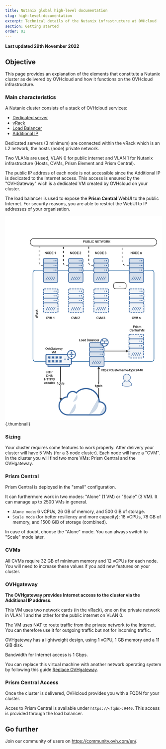 ```yaml
---
title: Nutanix global high-level documentation
slug: high-level-documentation
excerpt: Technical details of the Nutanix infrastructure at OVHcloud
section: Getting started
order: 01
---
```


**Last updated 29th November 2022**

## Objective

This page provides an explanation of the elements that constitute a Nutanix cluster as delivered by OVHcloud and how it functions on the OVHcloud infrastructure.

### Main characteristics

A Nutanix cluster consists of a stack of OVHcloud services:

- [Dedicated server](https://www.ovhcloud.com/en-gb/bare-metal/)
- [vRack](https://www.ovh.co.uk/solutions/vrack/)
- [Load Balancer](https://www.ovh.co.uk/solutions/load-balancer/)
- [Additional IP](https://www.ovhcloud.com/en-gb/bare-metal/ip/)

Dedicated servers (3 minimum) are connected within the vRack which is an L2 network, the hosts (node) private network.

Two VLANs are used, VLAN 0 for public internet and VLAN 1 for Nutanix infrastructure (Hosts, CVMs, Prism Element and Prism Central).

The public IP address of each node is not accessible since the Additional IP is dedicated to the Internet access. This access is ensured by the "OVHGateway" wich is a dedicated VM created by OVHcloud on your cluster.

The load balancer is used to expose the **Prism Central** WebUI to the public Internet. For security reasons, you are able to restrict the WebUI to IP addresses of your organisation.

![diagram image](images/infra1.png){.thumbnail}

### Sizing

Your cluster requires some features to work properly. After delivery your cluster will have 5 VMs (for a 3 node cluster).
Each node will have a "CVM". In the cluster you will find two more VMs: Prism Central and the OVHgateway. 

### Prism Central

Prism Central is deployed in the "small" configuration.

It can furthermore work in two modes: "Alone" (1 VM) or "Scale" (3 VM). It can manage up to 2500 VMs in general.

- `Alone mode`: 6 vCPUs, 26 GB of memory, and 500 GiB of storage.
- `Scale mode` (for better resiliency and more capacity): 18 vCPUs, 78 GB of memory, and 1500 GiB of storage (combined).

In case of doubt, choose the "Alone" mode. You can always switch to "Scale" mode later.

### CVMs

All CVMs require 32 GB of minimum memory and 12 vCPUs for each node.
You will need to increase these values if you add new features on your cluster.

### OVHgateway

**The OVHgateway provides Internet access to the cluster via the Additional IP address.**

This VM uses two network cards (in the vRack), one on the private network in VLAN 1 and the other for the public internet on VLAN 0.

The VM uses NAT to route traffic from the private network to the Internet.
You can therefore use it for outgoing traffic but not for incoming traffic.

OVHgateway has a lightweight design, using 1 vCPU, 1 GB memory and a 11 GiB disk.

Bandwidth for Internet access is 1 Gbps.

You can replace this virtual machine with another network operating system by following this guide [Replace OVHgateway](https://docs.ovh.com/en/gb/nutanix/software-gateway-replacement/).

### Prism Central Access

Once the cluster is delivered, OVHcloud provides you with a FQDN for your cluster.

Acces to Prism Central is available under `https://<fqdn>:9440`. This access is provided through the load balancer.  

## Go further

Join our community of users on <https://community.ovh.com/en/>.
